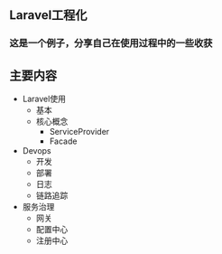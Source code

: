 ## Laravel工程化
### 这是一个例子，分享自己在使用过程中的一些收获

## 主要内容
- Laravel使用
  - 基本
  - 核心概念
    - ServiceProvider
    - Facade
- Devops
  - 开发
  - 部署
  - 日志
  - 链路追踪
- 服务治理
  - 网关
  - 配置中心
  - 注册中心
  
